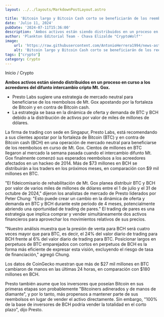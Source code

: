 ```yaml
---
layout: ../../layouts/MarkdownPostLayout.astro

title: 'Bitcoin largo y Bitcoin Cash corto se beneficiarán de los reembolsos de Mt. Gox'
date: 'Julio 11, 2024'
pubDate: '2024-07-11T15:36:00'
description: 'Ambos activos están siendo distribuidos en un proceso en curso a los acreedores del difunto intercambio cripto Mt. Gox. '
author: 'Plankton Editorial Team - Chava Elizalde "CryptoWolf"'
image:
    url: 'https://raw.githubusercontent.com/AntonioHerrera1994/news-astro/master/src/assets/crypto/crypto199.webp'
    alt: 'Bitcoin largo y Bitcoin Cash corto se beneficiarán de los reembolsos de Mt. Gox'
tags: ["crypto"]
category: Crypto
---
```



<span><a href="/" style="text-decoration:none;color:#0F1416">Inicio</a> / <a href="/crypto" style="text-decoration:none;color:#0F1416">Crypto</a></span>

<p style="font-weight: bold;">Ambos activos están siendo distribuidos en un proceso en curso a los acreedores del difunto intercambio cripto Mt. Gox.</p>

<ul>
<li>Presto Labs sugiere una estrategia de mercado neutral para beneficiarse de los reembolsos de Mt. Gox apostando por la fortaleza de Bitcoin y en contra de Bitcoin cash.</li>
<li>La estrategia se basa en la dinámica de oferta y demanda de BTC y BCH debido a la distribución de activos por valor de miles de millones de dólares.</li>

</ul>

La firma de trading con sede en Singapur, Presto Labs, está recomendando a sus clientes apostar por la fortaleza de Bitcoin (BTC) y en contra de Bitcoin cash (BCH) en una operación de mercado neutral para beneficiarse de los reembolsos en curso de Mt. Gox.
Cientos de millones en BTC llegaron al mercado la semana pasada cuando el intercambio difunto Mt. Gox finalmente comenzó sus esperados reembolsos a los acreedores afectados en un hackeo de 2014. Más de $73 millones en BCH se distribuirán a los traders en los próximos meses, en comparación con $9 mil millones en BTC.

"El fideicomisario de rehabilitación de Mt. Gox planea distribuir BTC y BCH por valor de varios miles de millones de dólares entre el 1 de julio y el 31 de octubre de 2024," dijeron los analistas de mercado de Presto liderados por Peter Chung: "Esto puede crear un cambio en la dinámica de oferta y demanda en BTC y BCH durante este período de 4 meses, potencialmente abriendo una oportunidad de trading de pares."
El trading de pares es una estrategia que implica comprar y vender simultáneamente dos activos financieros para aprovechar los movimientos relativos de sus precios.

"Nuestro análisis muestra que la presión de venta para BCH será cuatro veces mayor que para BTC, es decir, el 24% del valor diario de trading para BCH frente al 6% del valor diario de trading para BTC. Posicionar largos en perpetuos de BTC emparejados con cortos en perpetuos de BCH es la forma más eficiente de expresar esta visión, excluyendo el riesgo de tasa de financiación," agregó Chung.

Los datos de CoinGecko muestran que más de $27 mil millones en BTC cambiaron de manos en las últimas 24 horas, en comparación con $180 millones en BCH.

Presto también asume que los inversores que poseían Bitcoin en sus primeras etapas son probablemente "Bitcoiners adinerados y de manos de diamante", y por lo tanto, más propensos a mantener parte de sus reembolsos en lugar de vender el activo directamente.
Sin embargo, "100% de la base de inversores de BCH podría vender la totalidad en el corto plazo", dijo Presto.
